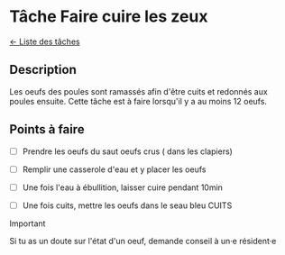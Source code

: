 # Tâche Faire cuire les zeux
[← Liste des tâches](../)

## Description
Les oeufs des poules sont ramassés afin d'être cuits et redonnés aux poules ensuite. 
Cette tâche est à faire lorsqu'il y a au moins 12 oeufs.

## Points à faire

- [ ] Prendre les oeufs du saut oeufs crus ( dans les clapiers)
- [ ] Remplir une casserole d'eau et y placer les oeufs
- [ ] Une fois l'eau à ébullition, laisser cuire pendant 10min 
- [ ] Une fois cuits, mettre les oeufs dans le seau bleu CUITS


> [!IMPORTANT]  
> Si tu as un doute sur l'état d'un oeuf, demande conseil à un·e résident·e
